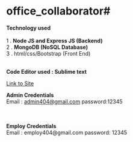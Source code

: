 # office_collaborator#
<b>Technology used </b></br>
</br>
1 . <b> Node JS and Express JS (Backend) </b> </br>
2 . <b> MongoDB (NoSQL Database)  </b></br>
3 . html/css/Bootstrap (Front End)</br>




</br>
<b> Code Editor used : Sublime text </b></br>

[Link to Site](https://madhurwebproject.herokuapp.com/)

<b>Admin Credentials </b>
</br>
Email : admin404@gmail.com
password:12345


</br>
</br>
<b>Employ Credentials </b>
</br>
Email : employ404@gmail.com
password: 12345




</br>
</br>
